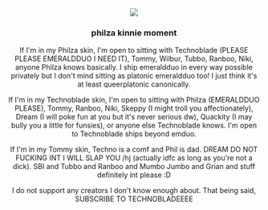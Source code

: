 <div align="center">
  <img src="https://64.media.tumblr.com/cf1b7ce2dbd721ba6aa18e56475bbe12/a1b47f847a7dc038-37/s400x600/49e035a947b42937c6d9d626f6e6418b37dab67c.gifv">
</div>

<h3><p align="center">philza kinnie moment</p></h3>

<p align="center">If I'm in my Philza skin, I'm open to sitting with Technoblade (PLEASE PLEASE EMERALDDUO I NEED IT), Tommy, Wilbur, Tubbo, Ranboo, Niki, anyone Philza knows basically. I ship emeraldduo in every way possible privately but I don't mind sitting as platonic emeraldduo too! I just think it's at least queerplatonic canonically.</p>
<p align="center">If I'm in my Technoblade skin, I'm open to sitting with Philza (EMERALDDUO PLEASE), Tommy, Ranboo, Niki, Skeppy (I might troll you affectionately), Dream (I will poke fun at you but it's never serious dw), Quackity (I may bully you a little for funsies), or anyone else Technoblade knows. I'm open to Technoblade ships beyond emduo.</p>
<p align="center">If I'm in my Tommy skin, Techno is a comf and Phil is dad. DREAM DO NOT FUCKING INT I WILL SLAP YOU /hj (actually idfc as long as you're not a dick). SBI and Tubbo and Ranboo and Mumbo Jumbo and Grian and stuff definitely int please :D</p>

<p align="center">I do not support any creators I don't know enough about. That being said, SUBSCRIBE TO TECHNOBLADEEEE</p>
